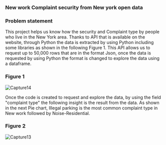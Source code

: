 ### New work Complaint security from New york open data

### Problem statement 

This project helps us know how the security and Complaint type by people who live in the New York area. Thanks to API that is available on the website, through Python the data is extracted by using Python including some libraries as shown in the following Figure 1. This API allows us to request up to 50,000 rows that are in the format Json, once the data is requested by using Python the format is changed to explore the data using a dataframe.

### Figure 1


![Capture14](https://github.com/Rubianes/project/assets/162187615/9fe265db-3861-4478-864e-511e28a80e41)

Once the code is created to request and explore the data, by using the field "complaint type" the following insight is the result from the data. As shown in the next Pie chart, Illegal parking is the most common complaint type in New work followed by Noise-Residential.

### Figure 2

![Capture13](https://github.com/Rubianes/project/assets/162187615/f728b7ea-a858-42cf-9218-3e601d770d7d)


